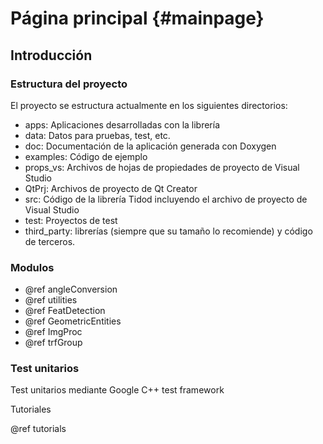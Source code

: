 Página principal {#mainpage}
==============

Introducción
------------



### Estructura del proyecto

El proyecto se estructura actualmente en los siguientes directorios:

- apps: Aplicaciones desarrolladas con la librería
- data: Datos para pruebas, test, etc.
- doc: Documentación de la aplicación generada con Doxygen
- examples: Código de ejemplo
- props_vs: Archivos de hojas de propiedades de proyecto de Visual Studio
- QtPrj: Archivos de proyecto de Qt Creator
- src: Código de la librería Tidod incluyendo el archivo de proyecto de Visual Studio
- test: Proyectos de test
- third_party: librerías (siempre que su tamaño lo recomiende) y código de terceros.

### Modulos

- @ref angleConversion
- @ref utilities
- @ref FeatDetection
- @ref GeometricEntities
- @ref ImgProc
- @ref trfGroup

### Test unitarios

Test unitarios mediante Google C++ test framework

Tutoriales

@ref tutorials

